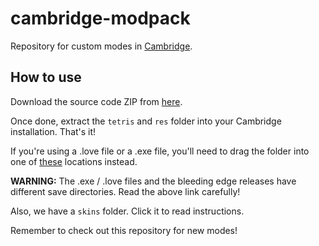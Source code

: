 # cambridge-modpack
Repository for custom modes in [Cambridge](https://github.com/SashLilac/cambridge).

## How to use
Download the source code ZIP from [here](https://github.com/SashLilac/cambridge-modpack/archive/main.zip).

Once done, extract the `tetris` and `res` folder into your Cambridge installation. That's it!

If you're using a .love file or a .exe file, you'll need to drag the folder into one of [these](https://love2d.org/wiki/love.filesystem) locations instead.

**WARNING:** The .exe / .love files and the bleeding edge releases have different save directories. Read the above link carefully!

Also, we have a `skins` folder. Click it to read instructions.

Remember to check out this repository for new modes!
